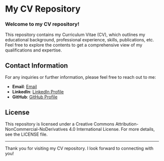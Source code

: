 # My CV Repository

### Welcome to my CV repository! 

This repository contains my Curriculum Vitae (CV), which outlines my educational background, professional experience, skills, publications, etc. Feel free to explore the contents to get a comprehensive view of my qualifications and expertise.


## Contact Information

For any inquiries or further information, please feel free to reach out to me:

- **Email**: [Email](mailto:adriandc1989@gmail.com)
- **LinkedIn**: [LinkedIn Profile](https://www.linkedin.com/in/adrian-dominguez-castro-44b51a221/)
- **GitHub**: [GitHub Profile](https://github.com/DrAdrianDC)



## License
This repository is licensed under a Creative Commons Attribution-NonCommercial-NoDerivatives 4.0 International License. For more details, see the LICENSE file.

---

Thank you for visiting my CV repository. I look forward to connecting with you!

